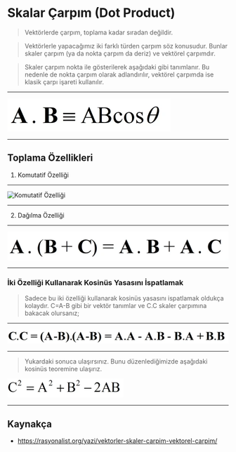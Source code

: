 # Skalar Çarpım (Dot Product)
> Vektörlerde çarpım, toplama kadar sıradan değildir.

> Vektörlerle yapacağımız iki farklı türden çarpım söz konusudur.
> Bunlar skaler çarpım (ya da nokta çarpım da deriz) ve vektörel çarpımdır.

> Skaler çarpım nokta ile gösterilerek aşağıdaki gibi tanımlanır. Bu nedenle de nokta çarpım olarak adlandırılır, vektörel çarpımda ise klasik çarpı işareti kullanılır.
---

![Skalar Çarpım](/img/skaler-carpim.webp "San Juan Mountains")

---

## Toplama Özellikleri
1. Komutatif Özelliği
---
![Komutatif Özelliği](/img/komütatif.webp "Komutatif Özelliği")

---

2. Dağılma Özelliği
---

![Dağılma Özelliği](/img/dağılma.webp "Dağılma Özelliği")

---

### İki Özelliği Kullanarak Kosinüs Yasasını İspatlamak
> Sadece bu iki özelliği kullanarak kosinüs yasasını ispatlamak oldukça kolaydır. C=A-B gibi bir vektör tanımlar ve C.C skaler çarpımına bakacak olursanız;

---

![Kosinüs Özelliği - 1](/img/cosinus-1.webp "Kosinüs Özelliği - 1")

---

> Yukardaki sonuca ulaşırsınız. Bunu düzenlediğimizde aşağıdaki kosinüs teoremine ulaşırız.

![Kosinüs Özelliği - 2](/img/cosinus-2.webp "Kosinüs Özelliği - 2")

---

## Kaynakça
* https://rasyonalist.org/yazi/vektorler-skaler-carpim-vektorel-carpim/

